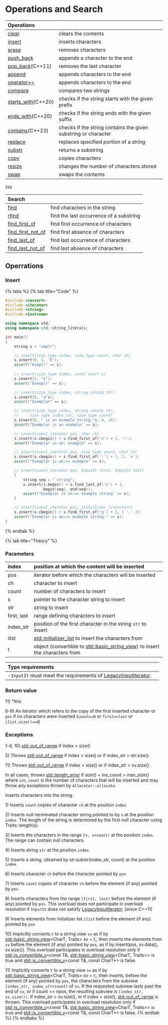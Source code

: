 # Operations and Search

| **Operations** |  |
| :--- | :--- |
| [clear](https://en.cppreference.com/w/cpp/string/basic_string/clear) | clears the contents |
| [insert](https://en.cppreference.com/w/cpp/string/basic_string/insert) | inserts characters |
| [erase](https://en.cppreference.com/w/cpp/string/basic_string/erase) | removes characters |
| [push\_back](https://en.cppreference.com/w/cpp/string/basic_string/push_back) | appends a character to the end |
| [pop\_back](https://en.cppreference.com/w/cpp/string/basic_string/pop_back)\(C++11\) | removes the last character |
| [append](https://en.cppreference.com/w/cpp/string/basic_string/append) | appends characters to the end |
| [operator+=](https://en.cppreference.com/w/cpp/string/basic_string/operator%2B%3D) | appends characters to the end |
| [compare](https://en.cppreference.com/w/cpp/string/basic_string/compare) | compares two strings |
| [starts\_with](https://en.cppreference.com/w/cpp/string/basic_string/starts_with)\(C++20\) | checks if the string starts with the given prefix |
| [ends\_with](https://en.cppreference.com/w/cpp/string/basic_string/ends_with)\(C++20\) | checks if the string ends with the given suffix |
| [contains](https://en.cppreference.com/w/cpp/string/basic_string/contains)\(C++23\) | checks if the string contains the given substring or character |
| [replace](https://en.cppreference.com/w/cpp/string/basic_string/replace) | replaces specified portion of a string |
| [substr](https://en.cppreference.com/w/cpp/string/basic_string/substr) | returns a substring |
| [copy](https://en.cppreference.com/w/cpp/string/basic_string/copy) | copies characters |
| [resize](https://en.cppreference.com/w/cpp/string/basic_string/resize) | changes the number of characters stored |
| [swap](https://en.cppreference.com/w/cpp/string/basic_string/swap) | swaps the contents |

sss

| **Search** |  |
| :--- | :--- |
| [find](https://en.cppreference.com/w/cpp/string/basic_string/find) | find characters in the string |
| [rfind](https://en.cppreference.com/w/cpp/string/basic_string/rfind) | find the last occurrence of a substring |
| [find\_first\_of](https://en.cppreference.com/w/cpp/string/basic_string/find_first_of) | find first occurrence of characters |
| [find\_first\_not\_of](https://en.cppreference.com/w/cpp/string/basic_string/find_first_not_of) | find first absence of characters |
| [find\_last\_of](https://en.cppreference.com/w/cpp/string/basic_string/find_last_of) | find last occurrence of characters |
| [find\_last\_not\_of](https://en.cppreference.com/w/cpp/string/basic_string/find_last_not_of) | find last absence of characters |

## Operrations

### Insert

{% tabs %}
{% tab title="Code" %}
```cpp
#include <cassert>
#include <iterator>
#include <string>
#include <iostream>

using namespace std;
using namespace std::string_literals;

int main()
{
    string s = "xmplr";

    // insert(size_type index, size_type count, char ch)
    s.insert(0, 1, 'E');
    assert("Exmplr" == s);
    
    // insert(size_type index, const char* s)
    s.insert(2, "e");
    assert("Exemplr" == s);

    // insert(size_type index, string const& str)
    s.insert(6, "a"s);
    assert("Exemplar" == s);

    // insert(size_type index, string const& str,
    //     size_type index_str, size_type count)
    s.insert(8, " is an example string."s, 0, 14);
    assert("Exemplar is an example" == s);

    // insert(const_iterator pos, char ch)
    s.insert(s.cbegin() + s.find_first_of('n') + 1, ':');
    assert("Exemplar is an: example" == s);

    // insert(const_iterator pos, size_type count, char ch)
    s.insert(s.cbegin() + s.find_first_of(':') + 1, 2, '=');
    assert("Exemplar is an:== example" == s);

    // insert(const_iterator pos, InputIt first, InputIt last)
    {
        string seq = " string";
        s.insert(s.begin() + s.find_last_of('e') + 1,
                 begin(seq), end(seq));
        assert("Exemplar is an:== example string" == s);
    }

    // insert(const_iterator pos, initializer_list<char>)
    s.insert(s.cbegin() + s.find_first_of('g') + 1, { '.' });
    assert("Exemplar is an:== example string." == s);
}
```
{% endtab %}

{% tab title="Theory" %}
### **Parameters**

| index | position at which the content will be inserted |
| :--- | :--- |
| pos | iterator before which the characters will be inserted |
| ch | character to insert |
| count | number of characters to insert |
| s | pointer to the character string to insert |
| str | string to insert |
| first, last | range defining characters to insert |
| index\_str | position of the first character in the string `str` to insert |
| ilist | [std::initializer\_list](https://en.cppreference.com/w/cpp/utility/initializer_list) to insert the characters from |
| t | object \(convertible to [std::basic\_string\_view](https://en.cppreference.com/w/cpp/string/basic_string_view)\) to insert the characters from |

| Type requirements |  |
| :--- | :--- |
| -`InputIt` must meet the requirements of [LegacyInputIterator](https://en.cppreference.com/w/cpp/named_req/InputIterator). |  |

### Return value

11\) \*this

6-9\) An iterator which refers to the copy of the first inserted character or `pos` if no characters were inserted \(`count==0` or `first==last` or `ilist.size()==0`\)

### Exceptions

1-4, 10\) [std::out\_of\_range](https://en.cppreference.com/w/cpp/error/out_of_range) if index &gt; size\(\)

5\) Throws [std::out\_of\_range](https://en.cppreference.com/w/cpp/error/out_of_range) if index &gt; size\(\) or if index\_str &gt; str.size\(\).

11\) Throws [std::out\_of\_range](https://en.cppreference.com/w/cpp/error/out_of_range) if index &gt; size\(\) or if index\_str &gt; sv.size\(\).

In all cases, throws [std::length\_error](https://en.cppreference.com/w/cpp/error/length_error) if size\(\) + ins\_count &gt; max\_size\(\) where `ins_count` is the number of characters that will be inserted and may throw any exceptions thrown by `Allocator::allocate`.

Inserts characters into the string.

1\) Inserts `count` copies of character `ch` at the position `index`

2\) Inserts null-terminated character string pointed to by `s` at the position `index`. The length of the string is determined by the first null character using Traits::length\(s\).

3\) Inserts the characters in the range `[s, s+count)` at the position `index`. The range can contain null characters.

4\) Inserts string `str` at the position `index`

5\) Inserts a string, obtained by str.substr\(index\_str, count\) at the position `index`

6\) Inserts character `ch` before the character pointed by `pos`

7\) Inserts `count` copies of character `ch` before the element \(if any\) pointed by `pos`

8\) Inserts characters from the range `[first, last)` before the element \(if any\) pointed by `pos`. This overload does not participate in overload resolution if `InputIt` does not satisfy [LegacyInputIterator](https://en.cppreference.com/w/cpp/named_req/InputIterator). \(since C++11\)

9\) Inserts elements from initializer list `ilist` before the element \(if any\) pointed by `pos`

10\) Implicitly converts `t` to a string view `sv` as if by [std::basic\_string\_view](http://en.cppreference.com/w/cpp/string/basic_string_view)&lt;CharT, Traits&gt; sv = t;, then inserts the elements from `sv` before the element \(if any\) pointed by `pos`, as if by insert\(pos, sv.data\(\), sv.size\(\)\). This overload participates in overload resolution only if [std::is\_convertible\_v](http://en.cppreference.com/w/cpp/types/is_convertible)&lt;const T&, [std::basic\_string\_view](http://en.cppreference.com/w/cpp/string/basic_string_view)&lt;CharT, Traits&gt;&gt; is true and [std::is\_convertible\_v](http://en.cppreference.com/w/cpp/types/is_convertible)&lt;const T&, const CharT\*&gt; is false.

11\) Implicitly converts `t` to a string view `sv` as if by [std::basic\_string\_view](http://en.cppreference.com/w/cpp/string/basic_string_view)&lt;CharT, Traits&gt; sv = t;, then inserts, before the element \(if any\) pointed by `pos`, the characters from the subview `[index_str, index_str+count)` of `sv`. If the requested subview lasts past the end of `sv`, or if count == npos, the resulting subview is `[index_str, sv.size())`. If index\_str &gt; sv.size\(\), or if index &gt; size\(\), [std::out\_of\_range](https://en.cppreference.com/w/cpp/error/out_of_range) is thrown. This overload participates in overload resolution only if [std::is\_convertible\_v](http://en.cppreference.com/w/cpp/types/is_convertible)&lt;const T&, [std::basic\_string\_view](http://en.cppreference.com/w/cpp/string/basic_string_view)&lt;CharT, Traits&gt;&gt; is true and [std::is\_convertible\_v](http://en.cppreference.com/w/cpp/types/is_convertible)&lt;const T&, const CharT\*&gt; is false.
{% endtab %}
{% endtabs %}



